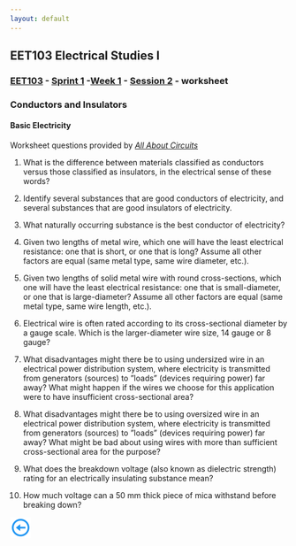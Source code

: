 ```yaml
---
layout: default
---
```


## EET103 Electrical Studies I

### [EET103](../../../../) - [Sprint 1](../../../) -[Week 1](../../) - [Session 2](../) - worksheet

### Conductors and Insulators
#### Basic Electricity

Worksheet questions provided by [*All About Circuits*](https://www.allaboutcircuits.com/worksheets/conductors-and-insulators/)

1. What is the difference between materials classified as conductors versus those classified as insulators, in
the electrical sense of these words?

2. Identify several substances that are good conductors of electricity, and several substances that are good insulators of electricity.

3. What naturally occurring substance is the best conductor of electricity?

4. Given two lengths of metal wire, which one will have the least electrical resistance: one that is short, or one that is long? Assume all other factors are equal (same metal type, same wire diameter, etc.).

5. Given two lengths of solid metal wire with round cross-sections, which one will have the least electrical
resistance: one that is small-diameter, or one that is large-diameter? Assume all other factors are equal
(same metal type, same wire length, etc.).

6. Electrical wire is often rated according to its cross-sectional diameter by a gauge scale. Which is the
larger-diameter wire size, 14 gauge or 8 gauge?

7. What disadvantages might there be to using undersized wire in an electrical power distribution system, where electricity is transmitted from generators (sources) to ”loads” (devices requiring power) far away? What might happen if the wires we choose for this application were to have insufficient cross-sectional area?

8. What disadvantages might there be to using oversized wire in an electrical power distribution system, where electricity is transmitted from generators (sources) to ”loads” (devices requiring power) far away? What might be bad about using wires with more than sufficient cross-sectional area for the purpose?
 
9. What does the breakdown voltage (also known as dielectric strength) rating for an electrically insulating substance mean?

10. How much voltage can a 50 mm thick piece of mica withstand before breaking down?

[![back button](../../../back_button.png)](./)
